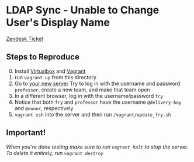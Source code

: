 # LDAP Sync - Unable to Change User's Display Name

[Zendesk Ticket](https://mattermost.zendesk.com/agent/tickets/5877)

## Steps to Reproduce

0. Install [Virtualbox] and [Vagrant]
1. run `vagrant up` from this directory
2. Go to [your new server] Try to log in with the username and password `professor`, create a new team, and make that team open
3. In a different browser, log in with the username/password `fry`
4. Notice that both `fry` and `professor` have the username `@delivery-boy` and `@owner`, respectively
5. `vagrant ssh` into the server and then run `/vagrant/update_fry.sh`

[Virtualbox]: https://www.virtualbox.org/wiki/Downloads
[Vagrant]: https://www.vagrantup.com/downloads.html
[your new server]: http://localhost:8065

## Important!

*When you're done testing make sure to run `vagrant halt` to stop the server. To delete it entirely, run `vagrant destroy`*
